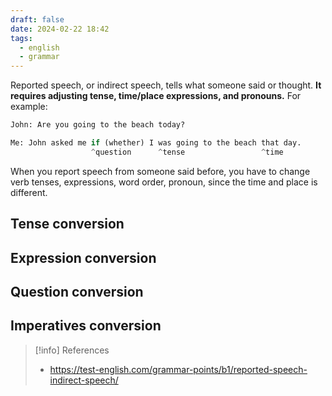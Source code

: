 ```yaml
---
draft: false
date: 2024-02-22 18:42
tags:
  - english
  - grammar
---
```


Reported speech, or indirect speech, tells what someone said or thought. **It requires adjusting tense, time/place expressions, and pronouns.** For example:

```py
John: Are you going to the beach today?

Me: John asked me if (whether) I was going to the beach that day.
                  ^question      ^tense                 ^time
```

When you report speech from someone said before, you have to change verb tenses, expressions, word order, pronoun, since the time and place is different.

## Tense conversion


## Expression conversion


## Question conversion


## Imperatives conversion




> [!info] References
> - https://test-english.com/grammar-points/b1/reported-speech-indirect-speech/
